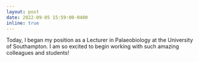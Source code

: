 ```yaml
---
layout: post
date: 2022-09-05 15:59:00-0400
inline: true
---
```


Today, I began my position as a Lecturer in Palaeobiology at the University of Southampton. I am so excited to begin working with such amazing colleagues and students!
